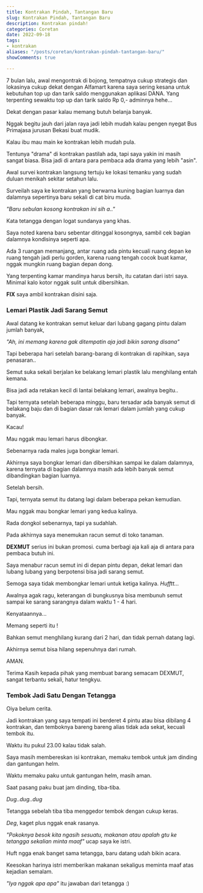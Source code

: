 ```yaml
---
title: Kontrakan Pindah, Tantangan Baru
slug: Kontrakan Pindah, Tantangan Baru
description: Kontrakan pindah!
categories: Coretan
date: 2022-09-18
tags:
- kontrakan
aliases: "/posts/coretan/kontrakan-pindah-tantangan-baru/"
showComments: true

---
```

7 bulan lalu, awal mengontrak di bojong, tempatnya cukup strategis dan lokasinya cukup dekat dengan Alfamart karena saya sering kesana untuk kebutuhan top up dan tarik saldo menggunakan aplikasi DANA. Yang terpenting sewaktu top up dan tarik saldo Rp 0,- adminnya hehe...

Dekat dengan pasar kalau memang butuh belanja banyak.

Nggak begitu jauh dari jalan raya jadi lebih mudah kalau pengen nyegat Bus Primajasa jurusan Bekasi buat mudik.

Kalau ibu mau main ke kontrakan lebih mudah pula.

Tentunya "drama" di kontrakan pastilah ada, tapi saya yakin ini masih sangat biasa. Bisa jadi di antara para pembaca ada drama yang lebih "asin".

<div>
<script async src="https://pagead2.googlesyndication.com/pagead/js/adsbygoogle.js?client=ca-pub-1028861450285140"
     crossorigin="anonymous"></script>
<!-- Iklan horizontal -->
<ins class="adsbygoogle"
     style="display:block"
     data-ad-client="ca-pub-1028861450285140"
     data-ad-slot="1294831496"
     data-ad-format="auto"
     data-full-width-responsive="true"></ins>
<script>
     (adsbygoogle = window.adsbygoogle || []).push({});
</script>
</div>

Awal survei kontrakan langsung tertuju ke lokasi temanku yang sudah duluan menikah sekitar setahun lalu.

Surveilah saya ke kontrakan yang berwarna kuning bagian luarnya dan dalamnya sepertinya baru sekali di cat biru muda.

_"Baru sebulan kosong kontrakan ini sih a.."_

Kata tetangga dengan logat sundanya yang khas.

Saya noted karena baru sebentar ditinggal kosongnya, sambil cek bagian dalamnya kondisinya seperti apa.

Ada 3 ruangan memanjang, antar ruang ada pintu kecuali ruang depan ke ruang tengah jadi perlu gorden, karena ruang tengah cocok buat kamar, nggak mungkin ruang bagian depan dong.

Yang terpenting kamar mandinya harus bersih, itu catatan dari istri saya. Minimal kalo kotor nggak sulit untuk dibersihkan.

**FIX** saya ambil kontrakan disini saja.

### **Lemari Plastik Jadi Sarang Semut**

Awal datang ke kontrakan semut keluar dari lubang gagang pintu dalam jumlah banyak,

_"Ah, ini memang karena gak ditempatin aja jadi bikin sarang disana"_

Tapi beberapa hari setelah barang-barang di kontrakan di rapihkan, saya penasaran..

Semut suka sekali berjalan ke belakang lemari plastik lalu menghilang entah kemana.

Bisa jadi ada retakan kecil di lantai belakang lemari, awalnya begitu..

Tapi ternyata setelah beberapa minggu, baru tersadar ada banyak semut di belakang baju dan di bagian dasar rak lemari dalam jumlah yang cukup banyak.

Kacau!

Mau nggak mau lemari harus dibongkar.

Sebenarnya rada males juga bongkar lemari.

Akhirnya saya bongkar lemari dan dibersihkan sampai ke dalam dalamnya, karena ternyata di bagian dalamnya masih ada lebih banyak semut dibandingkan bagian luarnya.

Setelah bersih.

Tapi, ternyata semut itu datang lagi dalam beberapa pekan kemudian.

Mau nggak mau bongkar lemari yang kedua kalinya.

Rada dongkol sebenarnya, tapi ya sudahlah.

Pada akhirnya saya menemukan racun semut di toko tanaman.

**DEXMUT** serius ini bukan promosi. cuma berbagi aja kali aja di antara para pembaca butuh ini.

Saya menabur racun semut ini di depan pintu depan, dekat lemari dan lubang lubang yang berpotensi bisa jadi sarang semut.

<div>
<script async src="https://pagead2.googlesyndication.com/pagead/js/adsbygoogle.js?client=ca-pub-1028861450285140"
     crossorigin="anonymous"></script>
<!-- Iklan horizontal -->
<ins class="adsbygoogle"
     style="display:block"
     data-ad-client="ca-pub-1028861450285140"
     data-ad-slot="1294831496"
     data-ad-format="auto"
     data-full-width-responsive="true"></ins>
<script>
     (adsbygoogle = window.adsbygoogle || []).push({});
</script>
</div>

Semoga saya tidak membongkar lemari untuk ketiga kalinya. _Hufftt..._

Awalnya agak ragu, keterangan di bungkusnya bisa membunuh semut sampai ke sarang sarangnya dalam waktu 1 - 4 hari.

Kenyataannya...

Memang seperti itu !

Bahkan semut menghilang kurang dari 2 hari, dan tidak pernah datang lagi.

Akhirnya semut bisa hilang sepenuhnya dari rumah.

AMAN.

Terima Kasih kepada pihak yang membuat barang semacam DEXMUT, sangat terbantu sekali, hatur tengkyu.

### **Tembok Jadi Satu Dengan Tetangga**

Oiya belum cerita.

Jadi kontrakan yang saya tempati ini berderet 4 pintu atau bisa dibilang 4 kontrakan, dan temboknya bareng bareng alias tidak ada sekat, kecuali tembok itu.

Waktu itu pukul 23.00 kalau tidak salah.

Saya masih membereskan isi kontrakan, memaku tembok untuk jam dinding dan gantungan helm.

Waktu memaku paku untuk gantungan helm, masih aman.

Saat pasang paku buat jam dinding, tiba-tiba.

_Dug..dug..dug_

Tetangga sebelah tiba tiba menggedor tembok dengan cukup keras.

_Deg_, kaget plus nggak enak rasanya.

_"Pokoknya besok kita ngasih sesuatu, makanan atau apalah gtu ke tetangga sekalian minta maaf"_ ucap saya ke istri.

Huft ngga enak banget sama tetangga, baru datang udah bikin acara.

Keesokan harinya istri memberikan makanan sekaligus meminta maaf atas kejadian semalam.

_"Iya nggak apa apa"_ itu jawaban dari tetangga :)
<div>
<script async src="https://pagead2.googlesyndication.com/pagead/js/adsbygoogle.js?client=ca-pub-1028861450285140"
     crossorigin="anonymous"></script>
<!-- Iklan horizontal -->
<ins class="adsbygoogle"
     style="display:block"
     data-ad-client="ca-pub-1028861450285140"
     data-ad-slot="1294831496"
     data-ad-format="auto"
     data-full-width-responsive="true"></ins>
<script>
     (adsbygoogle = window.adsbygoogle || []).push({});
</script>
</div>

